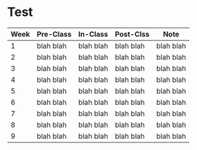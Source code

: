 Test
=======================

| Week | Pre-Class | In-Class | Post-Clss | Note
| -----| --------- | -------- | --------- | --------|
| 1    | blah blah | blah blah | blah blah | blah blah
| 2    | blah blah | blah blah | blah blah | blah blah
| 3    | blah blah | blah blah | blah blah | blah blah
| 4    | blah blah | blah blah | blah blah | blah blah
| 5    | blah blah | blah blah | blah blah | blah blah
| 6    | blah blah | blah blah | blah blah | blah blah
| 7    | blah blah | blah blah | blah blah | blah blah
| 8    | blah blah | blah blah | blah blah | blah blah
| 9    | blah blah | blah blah | blah blah | blah blah
